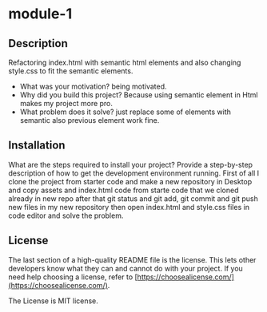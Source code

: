 # module-1

## Description

Refactoring index.html with semantic html elements and also changing style.css to fit the semantic elements.

- What was your motivation? being motivated.
- Why did you build this project? Because using semantic element in Html makes my project more pro.
- What problem does it solve? just replace some of elements with semantic also previous element work fine.


## Installation

What are the steps required to install your project? Provide a step-by-step description of how to get the development environment running.
First of all I clone the project from starter code and make a new repository in Desktop and copy assets and index.html code from starte code that we cloned already in new repo after that git status and git add, git commit and git push new files in my new repository then open index.html and style.css files in code editor and solve the problem.



## License

The last section of a high-quality README file is the license. This lets other developers know what they can and cannot do with your project. If you need help choosing a license, refer to [https://choosealicense.com/](https://choosealicense.com/).

The License is MIT license.






